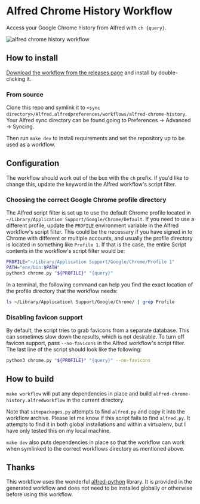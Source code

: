 # Alfred Chrome History Workflow

Access your Google Chrome history from Alfred with `ch {query}`.

![alfred chrome history workflow](screenshot.png)

## How to install

[Download the workflow from the releases page][releases] and install by double-clicking it.

  [releases]: https://github.com/tupton/alfred-chrome-history/releases

### From source

Clone this repo and symlink it to `<sync directory>/Alfred.alfredpreferences/workflows/alfred-chrome-history`. Your Alfred sync directory can be found going to Preferences → Advanced → Syncing.

Then run `make dev` to install requirements and set the repository up to be used as a workflow.

## Configuration

The workflow should work out of the box with the `ch` prefix. If you'd like to change this, update the keyword in the Alfred workflow's script filter.

### Choosing the correct Google Chrome profile directory

The Alfred script filter is set up to use the default Chrome profile located in `~/Library/Application Support/Google/Chrome/Default`. If you need to use a different profile, update the `PROFILE` environment variable in the Alfred workflow's script filter. This could be the necessary if you have signed in to Chrome with different or multiple accounts, and usually the profile directory is located in something like `Profile 1`. If that is the case, the entire Script contents in the workflow's script filter would be:

```sh
PROFILE="~/Library/Application Support/Google/Chrome/Profile 1"
PATH="env/bin:$PATH"
python3 chrome.py "${PROFILE}" "{query}"
```

In a terminal, the following command can help you find the exact location of the profile directory that the workflow needs:

```sh
ls ~/Library/Application\ Support/Google/Chrome/ | grep Profile
```

### Disabling favicon support

By default, the script tries to grab favicons from a separate database. This can sometimes slow down the results, which is not desirable. To turn off favicon support, pass `--no-favicons` in the Alfred workflow's script filter. The last line of the script should look like the following:

```sh
python3 chrome.py "${PROFILE}" "{query}" --no-favicons
```

## How to build

`make workflow` will put any dependencies in place and build `alfred-chrome-history.alfredworkflow` in the current directory.

Note that `sitepackages.py` attempts to find `alfred.py` and copy it into the workflow archive. Please let me know if this script fails to find `alfred.py`. It attempts to find it in both global installations and within a virtualenv, but I have only tested this on my local machine.

`make dev` also puts dependencies in place so that the workflow can work when symlinked to the correct workflows directory as mentioned above.

## Thanks

This workflow uses the wonderful [alfred-python][ap] library. It is provided in the generated workflow and does not need to be installed globally or otherwise before using this workflow.

  [ap]: https://github.com/nikipore/alfred-python
